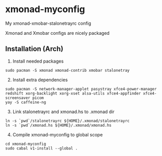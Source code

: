 # xmonad-myconfig

My xmonad-xmobar-stalonetrayrc config

Xmonad and Xmobar configs are nicely packaged

## Installation (Arch)

1. Install needed packages
```
sudo pacman -S xmonad xmonad-contrib xmobar stalonetray 
```

2. Install extra dependencies
```
sudo pacman -S network-manager-applet pasystray xfce4-power-manager redshift xorg-backlight xorg-xset alsa-utils xfce4-appfinder xfce4-screensaver picom
yay -S caffeine-ng
```

3. Link stalonetrayrc and xmonad.hs to .xmonad dir
```
ln -s `pwd`/stalonetrayrc ${HOME}/.xmonad/stalonetrayrc
ln -s `pwd`/xmonad.hs ${HOME}/.xmonad/xmonad.hs
```

4. Compile xmonad-myconfig to global scope

```
cd xmonad-myconfig
sudo cabal v1-install --global .
```

